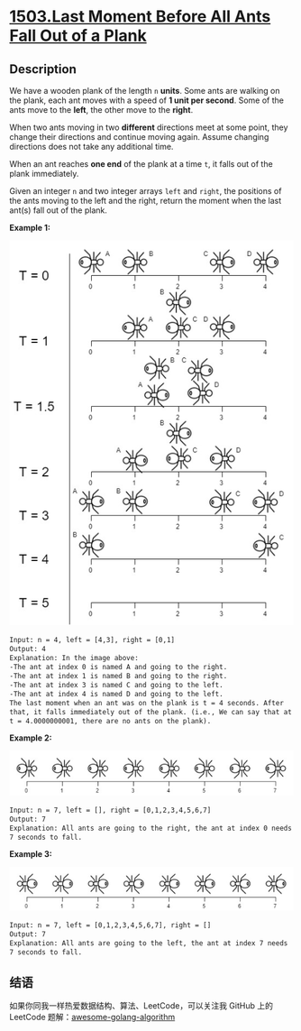 # [1503.Last Moment Before All Ants Fall Out of a Plank][title]

## Description
We have a wooden plank of the length `n` **units**. Some ants are walking on the plank, each ant moves with a speed of **1 unit per second**. Some of the ants move to the **left**, the other move to the **right**.

When two ants moving in two **different** directions meet at some point, they change their directions and continue moving again. Assume changing directions does not take any additional time.

When an ant reaches **one end** of the plank at a time `t`, it falls out of the plank immediately.

Given an integer `n` and two integer arrays `left` and `right`, the positions of the ants moving to the left and the right, return the moment when the last ant(s) fall out of the plank.

**Example 1:**  

![1](./ants.jpeg)

```
Input: n = 4, left = [4,3], right = [0,1]
Output: 4
Explanation: In the image above:
-The ant at index 0 is named A and going to the right.
-The ant at index 1 is named B and going to the right.
-The ant at index 3 is named C and going to the left.
-The ant at index 4 is named D and going to the left.
The last moment when an ant was on the plank is t = 4 seconds. After that, it falls immediately out of the plank. (i.e., We can say that at t = 4.0000000001, there are no ants on the plank).
```

**Example 2:**  

![2](./ants2.jpeg)

```
Input: n = 7, left = [], right = [0,1,2,3,4,5,6,7]
Output: 7
Explanation: All ants are going to the right, the ant at index 0 needs 7 seconds to fall.
```

**Example 3:**  

![3](./ants3.jpeg)

```
Input: n = 7, left = [0,1,2,3,4,5,6,7], right = []
Output: 7
Explanation: All ants are going to the left, the ant at index 7 needs 7 seconds to fall.
```

## 结语

如果你同我一样热爱数据结构、算法、LeetCode，可以关注我 GitHub 上的 LeetCode 题解：[awesome-golang-algorithm][me]

[title]: https://leetcode.com/problems/last-moment-before-all-ants-fall-out-of-a-plank/
[me]: https://github.com/kylesliu/awesome-golang-algorithm

